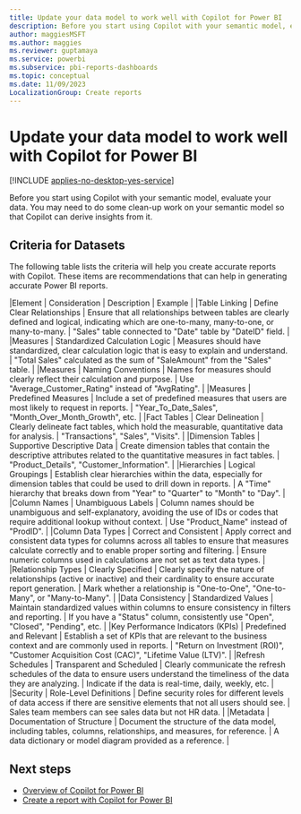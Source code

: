 ```yaml
---
title: Update your data model to work well with Copilot for Power BI
description: Before you start using Copilot with your semantic model, evaluate your data to see if there are ways you can improve its performance.
author: maggiesMSFT
ms.author: maggies
ms.reviewer: guptamaya
ms.service: powerbi
ms.subservice: pbi-reports-dashboards
ms.topic: conceptual
ms.date: 11/09/2023
LocalizationGroup: Create reports
---
```


# Update your data model to work well with Copilot for Power BI

[!INCLUDE [applies-no-desktop-yes-service](../includes/applies-no-desktop-yes-service.md)]

Before you start using Copilot with your semantic model, evaluate your data. You may need to do some clean-up work on your semantic model so that Copilot can derive insights from it.

## Criteria for Datasets

The following table lists the criteria will help you create accurate reports with Copilot. These items are recommendations that can help in generating accurate Power BI reports.  

|Element  | Consideration  | Description  | Example  |
|Table Linking  | Define Clear Relationships  | Ensure that all relationships between tables are clearly defined and logical, indicating which are one-to-many, many-to-one, or many-to-many.  | "Sales" table connected to "Date" table by "DateID" field.  |
|Measures  | Standardized Calculation Logic  | Measures should have standardized, clear calculation logic that is easy to explain and understand.  | "Total Sales" calculated as the sum of "SaleAmount" from the "Sales" table.  |
|Measures  | Naming Conventions  | Names for measures should clearly reflect their calculation and purpose.  | Use "Average_Customer_Rating" instead of "AvgRating".  |
|Measures  | Predefined Measures  | Include a set of predefined measures that users are most likely to request in reports.  | "Year_To_Date_Sales", "Month_Over_Month_Growth", etc.  |
|Fact Tables  | Clear Delineation  | Clearly delineate fact tables, which hold the measurable, quantitative data for analysis.  | "Transactions", "Sales", "Visits".  |
|Dimension Tables  | Supportive Descriptive Data  | Create dimension tables that contain the descriptive attributes related to the quantitative measures in fact tables.  | "Product_Details", "Customer_Information".  |
|Hierarchies  | Logical Groupings  | Establish clear hierarchies within the data, especially for dimension tables that could be used to drill down in reports.  | A "Time" hierarchy that breaks down from "Year" to "Quarter" to "Month" to "Day".  |
|Column Names  | Unambiguous Labels  | Column names should be unambiguous and self-explanatory, avoiding the use of IDs or codes that require additional lookup without context.  | Use "Product_Name" instead of "ProdID".  |
|Column Data Types  | Correct and Consistent  | Apply correct and consistent data types for columns across all tables to ensure that measures calculate correctly and to enable proper sorting and filtering.  | Ensure numeric columns used in calculations are not set as text data types.  |
|Relationship Types  | Clearly Specified  | Clearly specify the nature of relationships (active or inactive) and their cardinality to ensure accurate report generation.  | Mark whether a relationship is "One-to-One", "One-to-Many", or "Many-to-Many".  |
|Data Consistency  | Standardized Values  | Maintain standardized values within columns to ensure consistency in filters and reporting.  | If you have a "Status" column, consistently use "Open", "Closed", "Pending", etc.  |
|Key Performance Indicators (KPIs)  | Predefined and Relevant  | Establish a set of KPIs that are relevant to the business context and are commonly used in reports.  | "Return on Investment (ROI)", "Customer Acquisition Cost (CAC)", "Lifetime Value (LTV)".  |
|Refresh Schedules  | Transparent and Scheduled  | Clearly communicate the refresh schedules of the data to ensure users understand the timeliness of the data they are analyzing.  | Indicate if the data is real-time, daily, weekly, etc.  |
|Security  | Role-Level Definitions  | Define security roles for different levels of data access if there are sensitive elements that not all users should see.  | Sales team members can see sales data but not HR data.  |
|Metadata  | Documentation of Structure  | Document the structure of the data model, including tables, columns, relationships, and measures, for reference.  | A data dictionary or model diagram provided as a reference.  |


## Next steps

- [Overview of Copilot for Power BI](copilot-introduction.md)
- [Create a report with Copilot for Power BI](copilot-create-report.md)